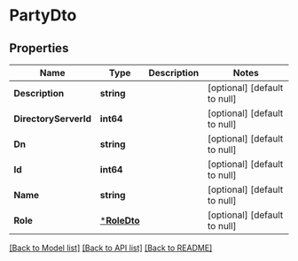 # PartyDto

## Properties
Name | Type | Description | Notes
------------ | ------------- | ------------- | -------------
**Description** | **string** |  | [optional] [default to null]
**DirectoryServerId** | **int64** |  | [optional] [default to null]
**Dn** | **string** |  | [optional] [default to null]
**Id** | **int64** |  | [optional] [default to null]
**Name** | **string** |  | [optional] [default to null]
**Role** | [***RoleDto**](RoleDto.md) |  | [optional] [default to null]

[[Back to Model list]](../README.md#documentation-for-models) [[Back to API list]](../README.md#documentation-for-api-endpoints) [[Back to README]](../README.md)


